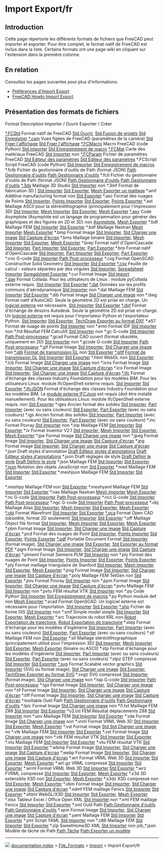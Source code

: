 # Import Export/fr
## Introduction

Cette page répertorie les différents formats de fichiers que FreeCAD peut importer et exporter. Pour être complet, le format natif de FreeCAD est inclus dans la liste. Certains formats ont une page wiki en cliquant sur l\'extension dans la première colonne.



## En relation 

Consultez les pages suivantes pour plus d\'informations:

-   [Préférences d\'Import Export](Import_Export_Preferences/fr.md)
-   [FreeCAD Howto Import Export](FreeCAD_Howto_Import_Export.md)



## Présentation des formats de fichiers 

  Format                                         Description                                                                                                                                                                                                                                                    Importer / Ouvrir                                                                                                          Exporter / Créer
     
  [\*.FCStd](File_Format_FCStd/fr.md)    Format natif de FreeCAD                                                                                                                                                                                                                                        [Std Ouvrir](Std_Open/fr.md), [Std Fusion de projets](Std_MergeProjects/fr.md)                             [Std Enregistrer](Std_Save/fr.md)
  [\*.cam](Std_FreezeViews/fr.md)        Vues figées de FreeCAD (paramètres de la caméra)                                                                                                                                                                                                               [Std Figer l\'affichage](Std_FreezeViews/fr.md)                                                                    [Std Figer l\'affichage](Std_FreezeViews/fr.md)
  [\*.FCMacro](Macros/fr.md)             Macro FreeCAD (code Python)                                                                                                                                                                                                                                    [Std Importer](Std_Import/fr.md)                                                                                   [Std Enregistrement de macro](Std_DlgMacroRecord/fr.md)
  [\*.FCMat](Material.md)                Carte des matériaux FreeCAD                                                                                                                                                                                                                                    [Std Importer](Std_Import/fr.md)                                                                                   non
  [\*.FCParam](Std_DlgParameter/fr.md)   Fichier de paramètres FreeCAD                                                                                                                                                                                                                                  [Std Editeur des paramètres](Std_DlgParameter/fr.md)                                                               [Std Editeur des paramètres](Std_DlgParameter/fr.md)
  \*.FCScript                                    Script FreeCAD (code Python)                                                                                                                                                                                                                                   [Std Importer](Std_Import/fr.md)                                                                                   [Std Enregistrement de macros](Std_DlgMacroRecord/fr.md)
  \*.fctb                                        Fichier du gestionnaire d\'outils de Path (format JSON)                                                                                                                                                                                                        [Path Gestionnaire d\'outils](Path_ToolBitLibraryOpen/fr.md)                                                       [Path Gestionnaire d\'outils](Path_ToolBitLibraryOpen/fr.md)
  \*.fctl                                        Fichier du gestionnaire d\'outils de Path (format JSON)                                                                                                                                                                                                        [Path Gestionnaire d\'outils](Path_ToolBitLibraryOpen/fr.md)                                                       [Path Gestionnaire d\'outils](Path_ToolBitLibraryOpen/fr.md)
  [\*.3ds](Arch_3DS/fr.md)               Maillage 3D Studio                                                                                                                                                                                                                                             [Std Importer](Std_Import/fr.md)                                                                                   non
  \*.3mf                                         Format de fabrication 3D                                                                                                                                                                                                                                       \| [Std Importer](Std_Import/fr.md)                                                                                [Std Exporter](Std_Export/fr.md), [Mesh Exporter un maillage](Mesh_Export/fr.md)
  \*.amf                                         Additive manufacturing format                                                                                                                                                                                                                                  non                                                                                                                        [Std Exporter](Std_Export/fr.md)
  \*.asc                                         Format des nuages de Points                                                                                                                                                                                                                                    [Std Importer](Std_Import/fr.md), [Points Importer](Points_Import/fr.md)                                   [Std Exporter](Std_Export/fr.md), [Points Exporter](Points_Export/fr.md)
  \*.ast                                         Maillage ASCII pour la stéréolithographie (principalement pour l\'impression 3D)                                                                                                                                                                               [Std Importer](Std_Import/fr.md), [Mesh Importer](Mesh_Import/fr.md)                                       [Std Exporter](Std_Export/fr.md), [Mesh Exporter](Mesh_Export/fr.md)
  [\*.asy](Asymptote/fr.md)              Code Asymptote (Asymptote est un langage de programmation pour générer des graphiques et des figures en 2D et 3D)                                                                                                                                              non                                                                                                                        [Asymptote](Asymptote/fr.md), [Mesh Exporter](Mesh_Export/fr.md)
  \*.bdf                                         Maillage FEM                                                                                                                                                                                                                                                   [Std Importer](Std_Import/fr.md)                                                                                   [Std Exporter](Std_Export/fr.md)
  \*.bdf                                         Maillage Nastran                                                                                                                                                                                                                                               [Mesh Importer](Mesh_Import/fr.md)                                                                                 [Mesh Exporter](Mesh_Export/fr.md)
  \*.bmp                                         Format Image                                                                                                                                                                                                                                                   [Std Importer](Std_Import/fr.md), [Std Charger une image](Std_ViewLoadImage/fr.md)                         [Std Capture d\'écran](Std_ViewScreenShot/fr.md)
  \*.bms                                         Maillage binaire                                                                                                                                                                                                                                               [Std Importer](Std_Import/fr.md), [Mesh Importer](Mesh_Import/fr.md)                                       [Std Exporter](Std_Export/fr.md), [Mesh Exporter](Mesh_Export/fr.md)
  \*.brep                                        Format natif d\'OpenCascade                                                                                                                                                                                                                                    [Std Importer](Std_Import/fr.md), [Part Importer](Part_Import/fr.md)                                       [Std Exporter](Std_Export/fr.md), [Part Exporter](Part_Export/fr.md)
  \*.brp                                         Format natif d\'OpenCascade                                                                                                                                                                                                                                    [Std Importer](Std_Import/fr.md), [Part Importer](Part_Import/fr.md)                                       [Std Exporter](Std_Export/fr.md), [Part Exporter](Part_Export.md)
  \*.cnc                                         G-code                                                                                                                                                                                                                                                         [Std Importer](Std_Import/fr.md)                                                                                   [Path Post-processeur](Path_Post/fr.md)
  \*.csg                                         Format OpenSCAD Constructive Solid Geometry                                                                                                                                                                                                                    [Std Importer](Std_Import/fr.md)                                                                                   [Std Exporter](Std_Export/fr.md)
  [\*.csv](Spreadsheet_CSV/fr.md)        Feuille de calcul - valeurs séparées par des virgules                                                                                                                                                                                                          [Std Importer](Std_Import/fr.md), [Spreadsheet Importer](Spreadsheet_Import/fr.md)                         [Spreadsheet Exporter](Spreadsheet_Export/fr.md)
  \*.cur                                         Format Image                                                                                                                                                                                                                                                   [Std Import](Std_Import/fr.md)                                                                                     
  [\*.dae](Arch_DAE/fr.md)               Format Collada. Pour les utilisateurs de Linux : module pyCollada externe requis.                                                                                                                                                                              [Std Importer](Std_Import/fr.md)                                                                                   [Std Exporter](Std_Export/fr.md)
  [\*.dat](Draft_DAT/fr.md)              Données sur les profils communs d\'aérodynamique                                                                                                                                                                                                               [Std Importer](Std_Import/fr.md)                                                                                   non
  \*.dat                                         Maillage FEM                                                                                                                                                                                                                                                   [Std Importer](Std_Import/fr.md)                                                                                   [Std Exporter](Std_Export/fr.md)
  \*.dib                                         Format Image                                                                                                                                                                                                                                                   [Std Charger une image](Std_ViewLoadImage/fr.md)                                                                   non
  \*.dwg                                         Format natif d\'AutoCAD. Seule la géométrie 2D est prise en charge. Un [logiciel externe](FreeCAD_and_DWG_Import/fr.md) est nécessaire.                                                                                                                [Std Importer](Std_Import/fr.md)                                                                                   [Std Exporter](Std_Export/fr.md)
  [\*.dxf](Draft_DXF/fr.md)              Format d\'échange de dessins Autodesk. Seule la géométrie 2D est prise en charge. Un [logiciel externe](FreeCAD_and_DWG_Import/fr.md) est requis pour l\'importateur Python et l\'exportateur Python.                                                  [Std Importer](Std_Import/fr.md)                                                                                   [Std Exporter](Std_Export/fr.md), [TechDraw Exporter au format DXF](TechDraw_ExportPageDXF/fr.md)
  \*.e57                                         Format de nuage de points                                                                                                                                                                                                                                      [Std Importer](Std_Import/fr.md)                                                                                   non
  \*.emn                                         Format IDF                                                                                                                                                                                                                                                     [Std Importer](Std_Import/fr.md)                                                                                   non
  \*.frd                                         Résultat FEM CalculiX                                                                                                                                                                                                                                          [Std Importer](Std_Import/fr.md)                                                                                   non
  \*.gc                                          G-code                                                                                                                                                                                                                                                         [Std Importer](Std_Import/fr.md)                                                                                   [Path Post-processeur](Path_Post/fr.md)
  \*.gcad                                        Format CAO ouvert (format obsolète, uniquement en 2D)                                                                                                                                                                                                          [Std Importer](Std_Import/fr.md)                                                                                   non
  \*.gcode                                       G-code                                                                                                                                                                                                                                                         [Std Importer](Std_Import/fr.md)                                                                                   [Path Post-processeur](Path_Post/fr.md)
  \*.gif                                         Format Image                                                                                                                                                                                                                                                   [Std Importer](Std_Import/fr.md), [Std Charger une image](Std_ViewLoadImage/fr.md)                         non
  [\*.glb](glTF/fr.md)                   [Format de transmission GL](https://fr.wikipedia.org/wiki/GlTF)                                                                                                                                                                                                non                                                                                                                        [Std Exporter](Std_Export/fr.md)
  [\*.gltf](glTF/fr.md)                  [Format de transmission GL](https://fr.wikipedia.org/wiki/GlTF)                                                                                                                                                                                                [Std Importer](Std_Import/fr.md)                                                                                   [Std Exporter](Std_Export/fr.md)
  \*.html                                        WebGL                                                                                                                                                                                                                                                          non                                                                                                                        [Std Exporter](Std_Export/fr.md)
  \*.icb                                         Format Image                                                                                                                                                                                                                                                   [Std Charger une image](Std_ViewLoadImage/fr.md)                                                                   non
  \*.icns                                        Format Image                                                                                                                                                                                                                                                   [Std Importer](Std_Import/fr.md), [Std Charger une image](Std_ViewLoadImage/fr.md)                         [Std Capture d\'écran](Std_ViewScreenShot.md)
  \*.ico                                         Format Image                                                                                                                                                                                                                                                   [Std Importer](Std_Import/fr.md), [Std Charger une image](Std_ViewLoadImage/fr.md)                         [Std Capture d\'écran](Std_ViewScreenShot.md)
  [\*.ifc](Arch_IFC/fr.md)               Format d\'échange des classes Industry Foundation pour les modèles BIM. Pour les utilisateurs Linux: module IfcOpenShell externe requis.                                                                                                                       [Std Importer](Std_Import/fr.md)                                                                                   [Std Exporter](Std_Export/fr.md)
  [\*.ifcJSON](Arch_IFC/fr.md)           Format d\'échange des classes Industry Foundation pour les modèles BIM. Le [module externe IFCJson](https://github.com/buildingSMART/ifcJSON) est requis (doit être installé manuellement). Pour les utilisateurs Linux: module IfcOpenShell externe requis.   non                                                                                                                        [Std Exporter](Std_Export/fr.md)
  \*.iges                                        Ancien format des solides                                                                                                                                                                                                                                      [Std Importer](Std_Import/fr.md), [Part Importer](Part_Import/fr.md) (avec ou sans couleurs)               [Std Exporter](Std_Export/fr.md), [Part Exporter](Part_Export/fr.md) (avec ou sans couleurs)
  \*.igs                                         Ancien format des solides                                                                                                                                                                                                                                      [Std Importer](Std_Import/fr.md), [Part Importer](Part_Import/fr.md) (avec ou sans couleurs)               [Std Exporter](Std_Export/fr.md), [Part Exporter](Part_Export/fr.md) (avec ou sans couleurs)
  \*.inc                                         Format Povray                                                                                                                                                                                                                                                  [Std Importer](Std_Import/fr.md)                                                                                   non
  \*.inp                                         Maillage FEM                                                                                                                                                                                                                                                   [Std Importer](Std_Import/fr.md)                                                                                   [Std Exporter](Std_Export/fr.md)
  \*.iv                                          Format Inventor V2.1                                                                                                                                                                                                                                           [Std Importer](Std_Import/fr.md), [Mesh Importer](Mesh_Import/fr.md)                                       [Std Exporter](Std_Export/fr.md), [Mesh Exporter](Mesh_Export/fr.md)
  \*.jpe                                         Format Image                                                                                                                                                                                                                                                   [Std Charger une image](Std_ViewLoadImage/fr.md)                                                                   non
  \*.jpeg                                        Format Image                                                                                                                                                                                                                                                   [Std Importer](Std_Import/fr.md), [Std Charger une image](Std_ViewLoadImage/fr.md)                         [Std Capture d\'écran](Std_ViewScreenShot/fr.md)
  \*.jpg                                         Format Image                                                                                                                                                                                                                                                   [Std Importer](Std_Import/fr.md), [Std Charger une image](Std_ViewLoadImage/fr.md)                         [Std Capture d\'écran](Std_ViewScreenShot/fr.md)
  \*.json                                        Draft styles d\'annotation                                                                                                                                                                                                                                     [Draft Editeur styles d\'annotations](Draft_AnnotationStyleEditor/fr.md)                                           [Draft Editeur styles d\'annotations](Draft_AnnotationStyleEditor/fr.md)
  \*.json                                        Draft réglages de style                                                                                                                                                                                                                                        [Draft Définir le style](Draft_SetStyle/fr.md)                                                                     [Draft Définir le style](Draft_SetStyle/fr.md)
  \*.json                                        Maillage FEM                                                                                                                                                                                                                                                   [Std Importer](Std_Import/fr.md)                                                                                   [Std Exporter](Std_Export/fr.md)
  [\*.json](Arch_JSON/fr.md)             Notation des objets JavaScript                                                                                                                                                                                                                                 non                                                                                                                        [Std Exporter](Std_Export/fr.md)
  \*.med                                         Maillage FEM                                                                                                                                                                                                                                                   [Std Importer](Std_Import/fr.md)                                                                                   [Std Exporter](Std_Export/fr.md)
  \*.meshjson                                    Maillage FEM                                                                                                                                                                                                                                                   [Std Importer](Std_Import/fr.md)                                                                                   [Std Exporter](Std_Export/fr.md)
                                                                                                                                                                                                                                                                                                                                                                                                                                           
  \*.meshpy                                      Maillage FEM                                                                                                                                                                                                                                                   non                                                                                                                        [Std Exporter](Std_Export/fr.md)
  \*.meshyaml                                    Maillage FEM                                                                                                                                                                                                                                                   [Std Importer](Std_Import/fr.md)                                                                                   [Std Exporter](Std_Export/fr.md)
  \*.nas                                         Maillage Nastran                                                                                                                                                                                                                                               [Mesh Importer](Mesh_Import/fr.md)                                                                                 [Mesh Exporter](Mesh_Export/fr.md)
  \*.nc                                          G-code                                                                                                                                                                                                                                                         [Std Importer](Std_Import/fr.md)                                                                                   [Path Post-processeur](Path_Post/fr.md)
  \*.ncc                                         G-code                                                                                                                                                                                                                                                         [Std Importer](Std_Import/fr.md)                                                                                   [Path Post-processeur](Path_Post/fr.md)
  \*.ngc                                         G-code                                                                                                                                                                                                                                                         [Std Importer](Std_Import/fr.md)                                                                                   [Path Post-processeur](Path_Post/fr.md)
  \*.obj                                         Maillage Alias                                                                                                                                                                                                                                                 [Std Importer](Std_Import/fr.md), [Mesh Importer](Mesh_Import/fr.md)                                       [Std Exporter](Std_Export/fr.md), [Mesh Exporter](Mesh_Export/fr.md)
  [\*.obj](Arch_OBJ/fr.md)               Format Wavefront                                                                                                                                                                                                                                               [Std Importer](Std_Import/fr.md)                                                                                   [Std Exporter](Std_Export/fr.md)
  [\*.oca](Draft_OCA/fr.md)              Format Open CAD (obsolète, format 2D seulement)                                                                                                                                                                                                                [Std Importer](Std_Import/fr.md)                                                                                   [Std Exporter](Std_Export/fr.md)
  \*.off                                         Maillage Object file format                                                                                                                                                                                                                                    [Std Importer](Std_Import/fr.md), [Mesh Importer](Mesh_Import/fr.md)                                       [Std Exporter](Std_Export/fr.md), [Mesh Exporter](Mesh_Export/fr.md)
  \*.pbm                                         Format Image                                                                                                                                                                                                                                                   [Std Importer](Std_Import/fr.md), [Std Charger une image](Std_ViewLoadImage/fr.md)                         [Std Capture d\'écran](Std_ViewScreenShot/fr.md)
  \*.pcd                                         Format des nuages de Point                                                                                                                                                                                                                                     [Std Importer](Std_Import/fr.md), [Points Importer](Points_Import/fr.md)                                   [Std Exporter](Std_Export/fr.md), [Points Exporter](Points_Export/fr.md)
  [\*.pdf](PDF/fr.md)                    Portable Document Format                                                                                                                                                                                                                                       [Std Importer](Std_Import/fr.md) (format image), [Std Charger une image](Std_ViewLoadImage/fr.md)          [Std Exporter](Std_Export/fr.md), [Std Exporter au format PDF](Std_PrintPdf/fr.md)
  \*.pgm                                         Format Image                                                                                                                                                                                                                                                   [Std Importer](Std_Import/fr.md), [Std Charger une image](Std_ViewLoadImage/fr.md)                         [Std Capture d\'écran](Std_ViewScreenShot/fr.md)
  \*.plmxml                                      Format Siemens PLM                                                                                                                                                                                                                                             [Std Importer](Std_Import/fr.md)                                                                                   non
  \*.ply                                         Format des nuages de Point                                                                                                                                                                                                                                     [Std Importer](Std_Import/fr.md), [Points Importer](Points_Import/fr.md)                                   [Std Exporter](Std_Export/fr.md), [Points Exporter](Points_Export/fr.md)
  \*.ply                                         Format maillage triangulaire de Stanford                                                                                                                                                                                                                       [Std Importer](Std_Import/fr.md), [Mesh Importer](Mesh_Import/fr.md)                                       [Std Exporter](Std_Export/fr.md), [Mesh Exporter](Mesh_Export/fr.md)
  \*.png                                         Format Image                                                                                                                                                                                                                                                   [Std Importer](Std_Import/fr.md), [Std Charger une image](Std_ViewLoadImage/fr.md)                         [Std Capture d\'écran](Std_ViewScreenShot/fr.md)
  \*.poly                                        Maillage FEM TetGen                                                                                                                                                                                                                                            non                                                                                                                        [Std Exporter](Std_Export/fr.md)
  \*.pov                                         Format Povray                                                                                                                                                                                                                                                  [Std Importer](Std_Import/fr.md)                                                                                   non
  \*.ppm                                         Format Image                                                                                                                                                                                                                                                   [Std Importer](Std_Import/fr.md), [Std Charger une image](Std_ViewLoadImage/fr.md)                         [Std Capture d\'écran](Std_ViewScreenShot/fr.md)
  \*.pvtu                                        Maillage FEM                                                                                                                                                                                                                                                   [Std Importer](Std_Import/fr.md)                                                                                   non
  \*.pvtu                                        FEM résultat VTK                                                                                                                                                                                                                                               [Std Importer](Std_Import/fr.md)                                                                                   non
  \*.py                                          Code Python                                                                                                                                                                                                                                                    [Std Importer](Std_Import/fr.md)                                                                                   [Std Enregistrement de macros](Std_DlgMacroRecord/fr.md)
  \*.py                                          Python module def                                                                                                                                                                                                                                              non                                                                                                                        [Mesh Exporter](Mesh_Export/fr.md)
  \*.scad                                        Format OpenSCAD. Un logiciel externe est nécessaire pour l\'importation.                                                                                                                                                                                       [Std Importer](Std_Import/fr.md)                                                                                   [Std Exporter](Std_Export/fr.md)
  [\*.shp](Arch_SHP/fr.md)               Fichier de forme GIS                                                                                                                                                                                                                                           [Std Importer](Std_Import/fr.md)                                                                                   non
  \*.smf                                         Simple model simple                                                                                                                                                                                                                                            [Std Importer](Std_Import/fr.md)                                                                                   [Std Exporter](Std_Export/fr.md), [Mesh Exporter](Mesh_Export/fr.md)
  \*.src                                         Trajectoire du robot KRL                                                                                                                                                                                                                                       non                                                                                                                        [Robot Exportation de trajectoire](Robot_Export/fr.md), [Robot Exportation de trajectoire](Robot_Export/fr.md)
  \*.step                                        Format d\'échange pour les modèles d\'ingénierie                                                                                                                                                                                                               [Std Importer](Std_Import/fr.md), [Part Importer](Part_Import/fr.md) (avec ou sans couleurs)               [Std Exporter](Std_Export/fr.md), [Part Exporter](Part_Export/fr.md) (avec ou sans couleurs)
  \*.stl                                         Maillage FEM                                                                                                                                                                                                                                                   non                                                                                                                        [Std Exporter](Std_Export/fr.md)
  \*.stl                                         Maillage stéréolithographique (principalement utilisé pour l\'impression 3D)                                                                                                                                                                                   [Std Importer](Std_Import/fr.md), [Mesh Importer](Mesh_Import/fr.md)                                       [Std Exporter](Std_Export/fr.md), [Mesh Exporter](Mesh_Export/fr.md) (binaire ou ASCII)
  \*.stp                                         Format d\'échange pour les modèles d\'ingénierie                                                                                                                                                                                                               [Std Importer](Std_Import/fr.md), [Part Importer](Part_Import/fr.md) (avec ou sans couleurs)               [Std Exporter](Std_Export/fr.md), [Part Exporter](Part_Export/fr.md) (avec ou sans couleurs)
  \*.stpz                                        STEP compressé                                                                                                                                                                                                                                                 [Std Importer](Std_Import/fr.md)                                                                                   [Std Exporter](Std_Export/fr.md)
  [\*.svg](Draft_SVG/fr.md)              Format Scalable vector graphics                                                                                                                                                                                                                                [Std Importer](Std_Import/fr.md) (SVG ou format image), [Std Charger une image](Std_ViewLoadImage/fr.md)   [Std Exporter](Std_Export/fr.md), [TechDraw Exporter au format SVG](TechDraw_ExportPageSVG/fr.md)
  \*.svgz                                        SVG compressé                                                                                                                                                                                                                                                  [Std Importer](Std_Import/fr.md) (format image), [Std Charger une image](Std_ViewLoadImage/fr.md)          non
  \*.tap                                         G-code                                                                                                                                                                                                                                                         [Std Importer](Std_Import/fr.md)                                                                                   [Path Post-processeur](Path_Post/fr.md)
  \*.tga                                         Format Image                                                                                                                                                                                                                                                   [Std Importer](Std_Import/fr.md), [Std Charger une image](Std_ViewLoadImage/fr.md)                         non
  \*.tif                                         Format Image                                                                                                                                                                                                                                                   [Std Importer](Std_Import/fr.md), [Std Charger une image](Std_ViewLoadImage/fr.md)                         [Std Capture d\'écran](Std_ViewScreenShot/fr.md)
  \*.tiff                                        Format Image                                                                                                                                                                                                                                                   [Std Importer](Std_Import/fr.md), [Std Charger une image](Std_ViewLoadImage/fr.md)                         [Std Capture d\'écran](Std_ViewScreenShot/fr.md)
  \*.tooltable                                   Outil Path                                                                                                                                                                                                                                                     [Path Gestionnaire d\'outils](Path_ToolLibraryEdit/fr.md)                                                          [Path Gestionnaire d\'outils](Path_ToolLibraryEdit/fr.md)
  \*.tpic                                        Format Image                                                                                                                                                                                                                                                   [Std Charger une image](Std_ViewLoadImage/fr.md)                                                                   non
  \*i1.txt                                       Maillage FEM Z88                                                                                                                                                                                                                                               [Std Importer](Std_Import/fr.md)                                                                                   [Std Exporter](Std_Export/fr.md)
  \*o2.txt                                       FEM Résultat déplacements Z88                                                                                                                                                                                                                                  [Std Importer](Std_Import/fr.md)                                                                                   non
  \*.unv                                         Maillage FEM                                                                                                                                                                                                                                                   [Std Importer](Std_Import/fr.md)                                                                                   [Std Exporter](Std_Export/fr.md)
  \*.vda                                         Format Image                                                                                                                                                                                                                                                   [Std Charger une image](Std_ViewLoadImage/fr.md)                                                                   non
  \*.vrml                                        Format VRML Web 3D                                                                                                                                                                                                                                             [Std Importer](Std_Import/fr.md)                                                                                   [Std Exporter](Std_Export/fr.md), [Mesh Exporter](Mesh_Export/fr.md)
  \*.vst                                         Format image                                                                                                                                                                                                                                                   [Std Std Charger une image](Std_ViewLoadImage/fr.md)                                                               no
  \*.vtk                                         Maillage FEM                                                                                                                                                                                                                                                   [Std Importer](Std_Import/fr.md)                                                                                   [Std Exporter](Std_Export/fr.md)
  \*.vst                                         Format Image                                                                                                                                                                                                                                                   [Std Charger une image](Std_ViewLoadImage/fr.md)                                                                   non
  \*.vtk                                         FEM résultat VTK                                                                                                                                                                                                                                               [Std Importer](Std_Import/fr.md)                                                                                   [Std Exporter](Std_Export/fr.md)
  \*.vtu                                         Maillage FEM                                                                                                                                                                                                                                                   [Std Importer](Std_Import/fr.md)                                                                                   [Std Exporter](Std_Export/fr.md)
  \*.vtu                                         FEM résultat VTK                                                                                                                                                                                                                                               [Std Importer](Std_Import/fr.md)                                                                                   [Std Exporter](Std_Export/fr.md)
  \*.wbmp                                        Format Image                                                                                                                                                                                                                                                   [Std Importer](Std_Import/fr.md), [Std Charger une image](Std_ViewLoadImage/fr.md)                         [Std Capture d\'écran](Std_ViewScreenShot/fr.md)
  \*.webp                                        Format Image                                                                                                                                                                                                                                                   [Std Importer](Std_Import/fr.md), [Std Charger une image](Std_ViewLoadImage/fr.md)                         [Std Capture d\'écran](Std_ViewScreenShot/fr.md)
  \*.wrl                                         Format VRML Web 3D                                                                                                                                                                                                                                             [Std Importer](Std_Import/fr.md)                                                                                   [Std Exporter](Std_Export/fr.md), [Mesh Exporter](Mesh_Export/fr.md)
  \*.wrl.gz                                      VRML compressé                                                                                                                                                                                                                                                 [Std Importer](Std_Import/fr.md)                                                                                   [Std Exporter](Std_Export/fr.md)
  \*.wrml                                        Format VRML Web 3D                                                                                                                                                                                                                                             [Std Importer](Std_Import/fr.md)                                                                                   [Std Exporter](Std_Export/fr.md)
  \*.wrz                                         FVRML compressé                                                                                                                                                                                                                                                [Std Importer](Std_Import/fr.md)                                                                                   [Std Exporter](Std_Export/fr.md), [Mesh Exporter](Mesh_Export/fr.md)
  \*.x3d                                         3D extensible X3D                                                                                                                                                                                                                                              non                                                                                                                        [Std Exporter](Std_Export/fr.md), [Mesh Exporter](Mesh_Export/fr.md)
  \*.x3dz                                        X3D compressé                                                                                                                                                                                                                                                  non                                                                                                                        [Std Exporter](Std_Export/fr.md), [Mesh Exporter](Mesh_Export/fr.md)
  \*.xbm                                         Format Image                                                                                                                                                                                                                                                   [Std Importer](Std_Import/fr.md), [Std Charger une image](Std_ViewLoadImage/fr.md)                         [Std Capture d\'écran](Std_ViewScreenShot/fr.md)
  \*.xdmf                                        FEM maillage Fenics                                                                                                                                                                                                                                            [Std Importer](Std_Import/fr.md)                                                                                   [Std Exporter](Std_Export/fr.md)
  \*.xhtml                                       WebGL/X3D                                                                                                                                                                                                                                                      [Std Importer](Std_Import/fr.md)                                                                                   [Std Exporter](Std_Export/fr.md), [Mesh Exporter](Mesh_Export/fr.md)
  \*.xlsx                                        Tableur Excel / Office Open XML                                                                                                                                                                                                                                [Std Importer](Std_Import/fr.md)                                                                                   non
  \*.xml                                         FEM maillage Fenics                                                                                                                                                                                                                                            [Std Importer](Std_Import/fr.md)                                                                                   [Std Exporter](Std_Export/fr.md)
  \*.xml                                         Outil Path                                                                                                                                                                                                                                                     [Path Gestionnaire d\'outils](Path_ToolLibraryEdit/fr.md)                                                          [Path Gestionnaire d\'outils](Path_ToolLibraryEdit/fr.md)
  \*.xpm                                         Format Image                                                                                                                                                                                                                                                   [Std Importer](Std_Import/fr.md), [Std Charger une image](Std_ViewLoadImage/fr.md)                         [Std Capture d\'écran](Std_ViewScreenShot/fr.md)
  \*.yaml                                        Maillage FEM                                                                                                                                                                                                                                                   [Std Importer](Std_Import/fr.md)                                                                                   [Std Exporter](Std_Export/fr.md)
  \*.yml                                         Script YAML                                                                                                                                                                                                                                                    [Std Importer](Std_Import/fr.md)                                                                                   non
  \*.z88                                         Maillage FEM                                                                                                                                                                                                                                                   [Std Importer](Std_Import/fr.md)                                                                                   [Std Exporter](Std_Export/fr.md)
  \*.zip                                         SweetHome3D XML                                                                                                                                                                                                                                                [Std Importer](Std_Import/fr.md)                                                                                   non
  job\_\*.json                                   Modèle de tâche de Path                                                                                                                                                                                                                                        [Path Tâche](Path_Job/fr.md)                                                                                       [Path Exporter un modèle](Path_ExportTemplate/fr.md)



---
![](images/Button_right.svg) [documentation index](../README.md) > [File_Formats](Category_File_Formats.md) > [Import](Import_Workbench.md) > Import Export/fr
